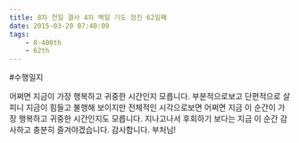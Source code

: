 ```yaml
---
title: 8차 천일 결사 4차 백일 기도 정진 62일째
date: 2015-03-20 07:40:09
tags:
    - 8-400th
    - 62th
---
```


#수행일지

어쩌면 지금이 가장 행복하고 귀중한 시간인지 모릅니다. 부분적으로보고 단편적으로 살피니 지금이 힘들고 불행해 보이지만 전체적인 시각으로보면 어쩌면 지금 이 순간이 가장 행복하고 귀중한 시간인지도 모릅니다. 지나고나서 후회하기 보다는 지금 이 순간 감사하고 충분히 즐겨야겠습니다. 감사합니다. 부처님!
